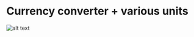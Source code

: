 # Currency converter + various units

![alt text](https://github.com/proman3419/Programming-Challenges-v1.4/Screenshots/36_1.PNG)
